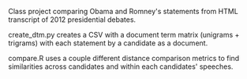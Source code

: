 Class project comparing Obama and Romney's statements from HTML transcript of 2012 presidential debates.

create_dtm.py creates a CSV with a document term matrix (unigrams + trigrams) with each statement by a candidate as a document.

compare.R uses a couple different distance comparison metrics to find similarities across candidates and within each candidates' speeches.
